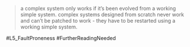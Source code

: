 > a complex system only works if it’s been evolved from a working simple system. complex systems designed from scratch never work and can’t be patched to work - they have to be restarted using a working simple system.


#L5_FaultProneness #FurtherReadingNeeded